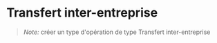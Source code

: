 # Transfert inter-entreprise

> *Note:* créer un type d'opération de type Transfert inter-entreprise
